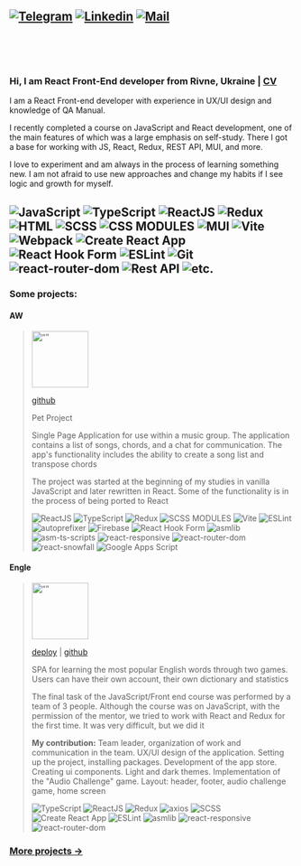 <a href="https://t.me/amelianceskymusic" target="_blank"><img alt="Telegram"
  src="https://img.shields.io/badge/-Telegram-229ED9?style=flat&logo=Telegram&logoColor=white"></a>
<a href="https://www.linkedin.com/in/radzhab/" target="_blank"><img alt="Linkedin"
  src="https://img.shields.io/badge/-Linkedin-0A66C2?style=flat&logo=Linkedin&logoColor=white"></a>
<a href="mailto:radzhab@ukr.net" target="_blank"><img alt="Mail"
  src="https://img.shields.io/badge/-Mail-82af32"></a>
---

 <br>

 <br>

 <br>

 
### Hi, I am React Front-End developer from Rivne, Ukraine | [CV](https://amelianceskymusic.github.io/)
I am a React Front-end developer with experience in UX/UI design and knowledge of QA Manual.

I recently completed a course on JavaScript and React development, one of the main features of which was a large emphasis on self-study. There I got a base for working with JS, React, Redux, REST API, MUI, and more. 

I love to experiment and am always in the process of learning something new. I am not afraid to use new approaches and change my habits if I see logic and growth for myself.

![JavaScript](https://img.shields.io/badge/-JavaScript-0D1117?style=for-the-badge&logo=JavaScript)
![TypeScript](https://img.shields.io/badge/-TypeScript-0D1117?style=for-the-badge&logo=TypeScript)
![ReactJS](https://img.shields.io/badge/-React-0D1117?style=for-the-badge&logo=React)
![Redux](https://img.shields.io/badge/-Redux-0D1117?style=for-the-badge&logo=Redux)
![HTML](https://img.shields.io/badge/-HTML-0D1117?style=for-the-badge&logo=html5)
![SCSS](https://img.shields.io/badge/-SCSS-0D1117?style=for-the-badge&logo=sass)
![CSS MODULES](https://img.shields.io/badge/-CSS_Modules-0D1117?style=for-the-badge&logo=css3)
![MUI](https://img.shields.io/badge/-MUI-0D1117?style=for-the-badge&logo=MUI)
![Vite](https://img.shields.io/badge/-Vite-0D1117?style=for-the-badge&logo=Vite)
![Webpack](https://img.shields.io/badge/-Webpack-0D1117?style=for-the-badge&logo=Webpack)
![Create React App](https://img.shields.io/badge/-Create_React_App-0D1117?style=for-the-badge&logo=Create-React-App)
![React Hook Form](https://img.shields.io/badge/-React_Hook_Form-0D1117?style=for-the-badge&logo=React-Hook-Form)
![ESLint](https://img.shields.io/badge/-ESLint-0D1117?style=for-the-badge&logo=ESLint)
![Git](https://img.shields.io/badge/-Git-0D1117?style=for-the-badge&logo=Git)
![react-router-dom](https://img.shields.io/badge/-react_router_dom-0D1117?style=for-the-badge&logo=npm)
![Rest API](https://img.shields.io/badge/-Rest_API-0D1117?style=for-the-badge&logo=rest-api)
![etc.](https://img.shields.io/badge/-etc.-0D1117?style=for-the-badge&logo=etc.)
---

### Some projects:

#### AW <br/>
><img src="https://user-images.githubusercontent.com/38717657/221851907-5c908847-bf85-4cd3-8209-f8c6c20d0fb8.png" alt= “” width="100px">
>
>[github](https://github.com/amelianceworship/amelianceworship.github.io)
>
>Pet Project
>
>Single Page Application for use within a music group. The application contains a list of songs, chords, and a chat for communication. The app's functionality includes the ability to create a song list and transpose chords
>
>The project was started at the beginning of my studies in vanilla JavaScript and later rewritten in React. Some of the functionality is in the process of being ported to React
>
>![ReactJS](https://img.shields.io/badge/-React-0D1117?style=for-the-badge&logo=React)
![TypeScript](https://img.shields.io/badge/-TypeScript-0D1117?style=for-the-badge&logo=TypeScript)
![Redux](https://img.shields.io/badge/-Redux-0D1117?style=for-the-badge&logo=Redux)
![SCSS MODULES](https://img.shields.io/badge/-SCSS_Modules-0D1117?style=for-the-badge&logo=sass)
![Vite](https://img.shields.io/badge/-Vite-0D1117?style=for-the-badge&logo=Vite)
![ESLint](https://img.shields.io/badge/-ESLint-0D1117?style=for-the-badge&logo=ESLint)
![autoprefixer](https://img.shields.io/badge/-autoprefixer-0D1117?style=for-the-badge&logo=autoprefixer)
![Firebase](https://img.shields.io/badge/-Firebase-0D1117?style=for-the-badge&logo=Firebase)
![React Hook Form](https://img.shields.io/badge/-React_Hook_Form-0D1117?style=for-the-badge&logo=React-Hook-Form)
![asmlib](https://img.shields.io/badge/-asmlib-0D1117?style=for-the-badge&logo=npm)
![asm-ts-scripts](https://img.shields.io/badge/-asm_ts_scripts-0D1117?style=for-the-badge&logo=npm)
![react-responsive](https://img.shields.io/badge/-react_responsive-0D1117?style=for-the-badge&logo=npm)
![react-router-dom](https://img.shields.io/badge/-react_router_dom-0D1117?style=for-the-badge&logo=npm)
![react-snowfall](https://img.shields.io/badge/-react_snowfall-0D1117?style=for-the-badge&logo=npm)
![Google Apps Script](https://img.shields.io/badge/-Google_Apps_Script-0D1117?style=for-the-badge&logo=Google)

#### Engle <br/>
><img src="https://user-images.githubusercontent.com/38717657/221853338-bce6f004-d4b1-48cd-9101-6e9981647e96.png" alt= “” width="100px">
>
>[deploy](https://amelianceskymusic.github.io/engle) | [github](https://github.com/AmelianceSkyMusic/engle)
>
>SPA for learning the most popular English words through two games. Users can have their own account, their own dictionary and statistics
>
>The final task of the JavaScript/Front end course was performed by a team of 3 people. Although the course was on JavaScript, with the permission of the mentor, we tried to work with React and Redux for the first time. It was very difficult, but we did it
>
>**My contribution:** Team leader, organization of work and communication in the team. UX/UI design of the application. Setting up the project, installing packages. Development of the app store. Creating ui components. Light and dark themes. Implementation of the "Audio Challenge" game. Layout: header, footer, audio challenge game, home screen<br/>
>
>![TypeScript](https://img.shields.io/badge/-TypeScript-0D1117?style=for-the-badge&logo=TypeScript)
![ReactJS](https://img.shields.io/badge/-React-0D1117?style=for-the-badge&logo=React)
![Redux](https://img.shields.io/badge/-Redux_Vanilla-0D1117?style=for-the-badge&logo=Redux)
![axios](https://img.shields.io/badge/-axios-0D1117?style=for-the-badge&logo=axios)
![SCSS](https://img.shields.io/badge/-SCSS-0D1117?style=for-the-badge&logo=sass)
![Create React App](https://img.shields.io/badge/-Create_React_App-0D1117?style=for-the-badge&logo=Create-React-App)
![ESLint](https://img.shields.io/badge/-ESLint-0D1117?style=for-the-badge&logo=ESLint)
![asmlib](https://img.shields.io/badge/-asmlib-0D1117?style=for-the-badge&logo=npm)
![react-responsive](https://img.shields.io/badge/-react_responsive-0D1117?style=for-the-badge&logo=npm)
![react-router-dom](https://img.shields.io/badge/-react_router_dom-0D1117?style=for-the-badge&logo=npm)

### [More projects →](https://github.com/AmelianceSkyMusic/AmelianceSkyMusic/blob/main/projects.md)
